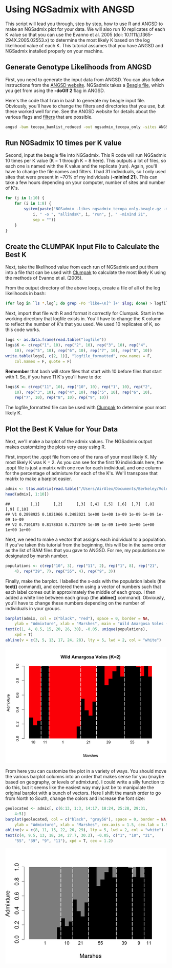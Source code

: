 Using NGSadmix with ANGSD
================

This script will lead you through, step by step, how to use R and ANGSD to make an NGSadmix plot for your data. We will also run 10 replicates of each K value so that you can use the Evanno et al. 2005 (doi: 10.1111/j.1365-294X.2005.02553.x) to determine the most likely K based on the log likelihood value of each K. This tutorial assumes that you have ANGSD and NGSadmix installed properly on your machine.

Generate Genotype Likelihoods from ANGSD
----------------------------------------

First, you need to generate the input data from ANGSD. You can also follow instructions from the [ANGSD website](http://www.popgen.dk/software/index.php/NgsAdmix). NGSadmix takes a [Beagle file](http://www.popgen.dk/angsd/index.php/Beagle_input), which you get from using the **-doGlf 2** flag in ANGSD.

Here's the code that I ran in bash to generate my beagle input file. Obviously, you'll have to change the filters and directories that you use, but these worked well for me. See the ANGSD website for details about the various flags and [filters](http://www.popgen.dk/angsd/index.php/Filters) that are possible.

``` bash
angsd -bam tecopa_bamlist_reduced -out ngsadmix_tecopa_only -sites ANGSD/keep_90percent.bed -anc genomes/kmer60-min500-scaffolds.fa -ref genomes/kmer60-min500-scaffolds.fa -only_proper_pairs 1 -minMapQ 2 -minQ 20 -doMajorMinor 1 -SNP_pval 1e-6 -doMaf 1 -doGlf 2 -GL 1 
```

Run NGSadmix 10 times per K value
---------------------------------

Second, input the beagle file into NGSadmix. This R code will run NGSadmix 10 times per K value (K = 1 through K = 8 here). This outputs a lot of files, so each one is named with the K value and the replicate (run). Again, you'll have to change the file names and filters. I had 31 individuals, so I only used sites that were present in ~70% of my individuals (**-minInd 21**). This can take a few hours depending on your computer, number of sites and number of K's.

``` r
for (j in 1:10) {
    for (i in 1:8) {
        system(paste("NGSadmix -likes ngsadmix_tecopa_only.beagle.gz -minMaf 0.05 -K ", 
            i, " -o ", "allindsK", i, "run", j, " -minInd 21", 
            sep = ""))
    }
}
```

Create the CLUMPAK Input File to Calculate the Best K
-----------------------------------------------------

Next, take the likelihood value from each run of NGSadmix and put them into a file that can be used with [Clumpak](http://clumpak.tau.ac.il/bestK.html) to calculate the most likely K using the methods of Evanno et al. (2005).

From the output directory of the above loops, create a file of all of the log likelihoods in bash:

``` bash
(for log in `ls *.log`; do grep -Po 'like=\K[^ ]+' $log; done) > logfile
```

Next, import that file with R and format it correctly for Clumpak. Start in the working directory that logfile exists in. You'll have to change the K column to reflect the number of K's that you used. We used 10 replicates of K, so this code works.

``` r
logs <- as.data.frame(read.table("logfile"))
logs$K <- c(rep("1", 10), rep("2", 10), rep("3", 10), rep("4", 
    10), rep("5", 10), rep("6", 10), rep("7", 10), rep("8", 10))
write.table(logs[, c(2, 1)], "logfile_formatted", row.names = F, 
    col.names = F, quote = F)
```

**Remember** that bash will store files that start with 10 before files that start with 1. So, if you have 11 K's you'll have to do:

``` r
logs$K <- c(rep("11", 10), rep("10", 10), rep("1", 10), rep("2", 
    10), rep("3", 10), rep("4", 10), rep("5", 10), rep("6", 10), 
    rep("7", 10), rep("8", 10), rep("9", 10))
```

The logfile\_formatted file can be used with [Clumpak](http://clumpak.tau.ac.il/bestK.html) to determine your most likely K.

Plot the Best K Value for Your Data
-----------------------------------

Next, we'll make a barplot of the admix values. The NGSadmix output makes customizing the plots very easy using R.

First, import the .qopt file from one of the runs of your most likely K. My most likely K was K = 2. As you can see for the first 10 individuals here, the .qopt file is just a matrix with one row for each individual, and one column for the percentage of admixture for each of the K's. We'll transpose that matrix to make a barplot easier.

``` r
admix <- t(as.matrix(read.table("/Users/AirAlex/Documents/Berkeley/VoleProject/bestrad2016/Analysis/aligned_radtools_noclones/k90_outputs/ngsAdmix/only_wild_tecopa/allindsK2run3.qopt")))
head(admix[, 1:10])
```

    ##         [,1]      [,2]      [,3]  [,4]  [,5]  [,6]  [,7]  [,8]  [,9] [,10]
    ## V1 0.2898925 0.1821966 0.2482021 1e+00 1e+00 1e-09 1e-09 1e-09 1e-09 1e-09
    ## V2 0.7101075 0.8178034 0.7517979 1e-09 1e-09 1e+00 1e+00 1e+00 1e+00 1e+00

Next, we need to make a vector that assigns each individual to a population. If you've taken this tutorial from the beginning, this will be in the same order as the list of BAM files that you gave to ANGSD. For me, my populations are designated by marsh number.

``` r
populations <- c(rep("10", 3), rep("11", 2), rep("1", 8), rep("21", 
    4), rep("39", 7), rep("55", 4), rep("9", 3))
```

Finally, make the barplot. I labelled the x-axis with the population labels (the **text()** command), and centered them using a vector of numbers such that each label comes out in approximately the middle of each group. I then added a white line between each group (the **abline()** command). Obviously, you'll have to change these numbers depending on the number of individuals in your groups.

``` r
barplot(admix, col = c("black", "red"), space = 0, border = NA, 
    ylab = "Admixture", xlab = "Marshes", main = "Wild Amargosa Voles (K=2)")
text(c(1, 4, 8.5, 15, 20, 26, 30), -0.05, unique(populations), 
    xpd = T)
abline(v = c(3, 5, 13, 17, 24, 28), lty = 5, lwd = 2, col = "white")
```

![](Figures/unnamed-chunk-8-1.png)

From here you can customize the plot in a variety of ways. You should move the various barplot columns into an order that makes sense for you (maybe based on geography, or levels of admixture). I could write a silly function to do this, but it seems like the easiest way may just be to manipulate the original barplot with a bunch of vectors. Here I shift the marsh order to go from North to South, change the colors and increase the font size:

``` r
geolocated <- admix[, c(6:13, 1:3, 14:17, 18:24, 25:28, 29:31, 
    4:5)]
barplot(geolocated, col = c("black", "gray56"), space = 0, border = NA, 
    ylab = "Admixture", xlab = "Marshes", cex.axis = 1.5, cex.lab = 1.5)
abline(v = c(8, 11, 15, 22, 26, 29), lty = 5, lwd = 2, col = "white")
text(c(4, 9.5, 13, 18, 24, 27.7, 30.2), -0.05, c("1", "10", "21", 
    "55", "39", "9", "11"), xpd = T, cex = 1.2)
```

![](Figures/unnamed-chunk-9-1.png)
